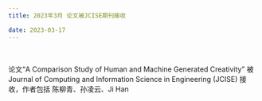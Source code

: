 ```yaml
---
title: 2023年3月 论文被JCISE期刊接收

date: 2023-03-17
---
```


<br>





论文“A Comparison Study of Human and Machine Generated Creativity” 被 Journal of Computing and Information Science in Engineering (JCISE) 接收，作者包括 陈柳青、孙凌云、Ji Han